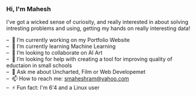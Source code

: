 ### Hi, I'm Mahesh

I've got a wicked sense of curiosity, and really interested in about solving intresting problems and using, getting my hands on really interesting data!

&#8211;&nbsp; 🔭 I’m currently working on my Portfolio Website<br />
&#8211;&nbsp; 🌱 I’m currently learning Machine Learning<br />
&#8211;&nbsp; 👯 I’m looking to collaborate on AI Art<br />
&#8211;&nbsp; 🤔 I’m looking for help with creating a tool for improving quality of eductaion in small schools<br />
&#8211;&nbsp; 💬 Ask me about Uncharted, Film or Web Developemet<br />
&#8211;&nbsp; 📫 How to reach me: smaheshram@yahoo.com<br />
&#8211;&nbsp; ⚡ Fun fact: I'm 6'4 and a Linux user<br />
